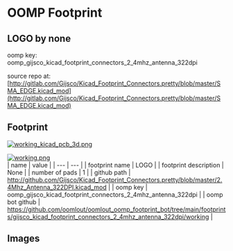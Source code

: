 # OOMP Footprint  
## LOGO  by none  
  
oomp key: oomp_gijsco_kicad_footprint_connectors_2_4mhz_antenna_322dpi  
  
source repo at: [http://gitlab.com/Gijsco/Kicad_Footprint_Connectors.pretty/blob/master/SMA_EDGE.kicad_mod](http://gitlab.com/Gijsco/Kicad_Footprint_Connectors.pretty/blob/master/SMA_EDGE.kicad_mod)  
## Footprint  
  
[![working_kicad_pcb_3d.png](working_kicad_pcb_3d_600.png)](working_kicad_pcb_3d.png)  
  
[![working.png](working_600.png)](working.png)  
| name | value | 
| --- | --- | 
| footprint name | LOGO | 
| footprint description | None | 
| number of pads | 1 | 
| github path | http://github.com/Gijsco/Kicad_Footprint_Connectors.pretty/blob/master/2.4Mhz_Antenna_322DPI.kicad_mod | 
| oomp key | oomp_gijsco_kicad_footprint_connectors_2_4mhz_antenna_322dpi | 
| oomp bot github | https://github.com/oomlout/oomlout_oomp_footprint_bot/tree/main/footprints/gijsco_kicad_footprint_connectors_2_4mhz_antenna_322dpi/working | 
## Images  

